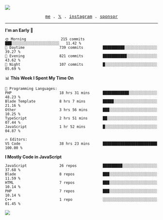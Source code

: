 <img style="bottom: 800px;" src="https://imgur.com/rilHVxA.png"/>
<p align="center">
  <samp>
    <a href="https://fayln.com">me</a> .
    <!-- <a href="https://fayln.com/projects">projects</a> . -->
    <a href="https://go.fayln.com/twitter">𝕏</a> .
    <a href="https://go.fayln.com/instagram">instagram</a> .
<!--     <a href="https://go.fayln.com/polywork">polywork</a> . -->
    <a href="https://github.com/sponsors/faridhnzz">sponsor</a>
  </samp>
</p>

---
<!--START_SECTION:waka-->
**I'm an Early 🐤** 

```text
🌞 Morning                215 commits         ███░░░░░░░░░░░░░░░░░░░░░░   11.42 % 
🌆 Daytime                739 commits         ██████████░░░░░░░░░░░░░░░   39.27 % 
🌃 Evening                821 commits         ███████████░░░░░░░░░░░░░░   43.62 % 
🌙 Night                  107 commits         █░░░░░░░░░░░░░░░░░░░░░░░░   05.69 % 
```


📊 **This Week I Spent My Time On** 

```text
💬 Programming Languages: 
PHP                      18 hrs 31 mins      ████████████░░░░░░░░░░░░░   48.23 % 
Blade Template           8 hrs 7 mins        █████░░░░░░░░░░░░░░░░░░░░   21.16 % 
Other                    3 hrs 56 mins       ███░░░░░░░░░░░░░░░░░░░░░░   10.25 % 
TypeScript               2 hrs 51 mins       ██░░░░░░░░░░░░░░░░░░░░░░░   07.44 % 
JavaScript               1 hr 52 mins        █░░░░░░░░░░░░░░░░░░░░░░░░   04.87 % 

🔥 Editors: 
VS Code                  38 hrs 23 mins      █████████████████████████   100.00 % 
```

**I Mostly Code in JavaScript** 

```text
JavaScript               26 repos            █████████░░░░░░░░░░░░░░░░   37.68 % 
Blade                    8 repos             ███░░░░░░░░░░░░░░░░░░░░░░   11.59 % 
HTML                     7 repos             ███░░░░░░░░░░░░░░░░░░░░░░   10.14 % 
PHP                      7 repos             ███░░░░░░░░░░░░░░░░░░░░░░   10.14 % 
C++                      1 repo              ░░░░░░░░░░░░░░░░░░░░░░░░░   01.45 % 
```




<!--END_SECTION:waka-->

![](https://hit.yhype.me/github/profile?user_id=29797712)
